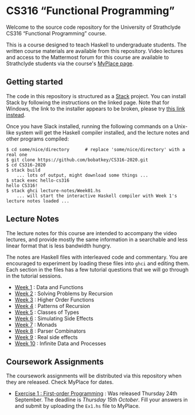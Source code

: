 # CS316 “Functional Programming”

Welcome to the source code repository for the University of
Strathclyde CS316 “Functional Programming” course.

This is a course designed to teach Haskell to undergraduate
students. The written course materials are available from this
repository. Video lectures and access to the Mattermost forum for this
course are available to Strathclyde students via the course's [MyPlace page](https://classes.myplace.strath.ac.uk/course/view.php?id=15897).

## Getting started

The code in this repository is structured as a
[Stack](https://docs.haskellstack.org/en/stable/README/) project. You
can install Stack by following the instructions on the linked
page. Note that for Windows, the link to the installer appears to be
broken, please try [this link
instead](https://github.com/commercialhaskell/stack/releases/download/v2.3.3/stack-2.3.3-windows-x86_64-installer.exe).

Once you have Slack installed, running the following commands on a
Unix-like system will get the Haskell compiler installed, and the
lecture notes and other programs compiled:

```
$ cd some/nice/directory      # replace 'some/nice/directory' with a real one
$ git clone https://github.com/bobatkey/CS316-2020.git
$ cd CS316-2020
$ stack build
    ... lots of output, might download some things ...
$ stack exec hello-cs316
hello CS316!
$ stack ghci lecture-notes/Week01.hs
    ... will start the interactive Haskell compiler with Week 1's lecture notes loaded ...
```

## Lecture Notes

The lecture notes for this course are intended to accompany the video
lectures, and provide mostly the same information in a searchable and
less linear format that is less bandwidth hungry.

The notes are Haskell files with interleaved code and commentary. You
are encouraged to experiment by loading these files into `ghci` and
editing them. Each section in the files has a few tutorial questions
that we will go through in the tutorial sessions.

- [Week 1](lecture-notes/Week01.hs) : Data and Functions
- [Week 2](lecture-notes/Week02.hs) : Solving Problems by Recursion
- [Week 3](lecture-notes/Week03.hs) : Higher Order Functions
- [Week 4](lecture-notes/Week04.hs) : Patterns of Recursion
- [Week 5](lecture-notes/Week05.hs) : Classes of Types
- [Week 6](lecture-notes/Week06.hs) : Simulating Side Effects
- [Week 7](lecture-notes/Week07.hs) : Monads
- [Week 8](lecture-notes/Week08.hs) : Parser Combinators
- [Week 9](lecture-notes/Week09.hs) : Real side effects
- [Week 10](lecture-notes/Week10.hs) : Infinite Data and Processes

## Coursework Assignments

The coursework assignments will be distributed via this repository
when they are released. Check MyPlace for dates.

- [Exercise 1 : First-order Programming](exercises/Ex1.hs) : Was released Thursday 24th September. The deadline is *Thursday 15th October*. Fill your answers in and submit by uploading the `Ex1.hs` file to MyPlace.
